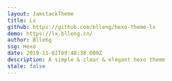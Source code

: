 ```yaml
---
layout: JamstackTheme
title: Lx
github: https://github.com/blleng/hexo-theme-lx
demo: https://lx.blleng.cn/
author: Blleng
ssg: Hexo
date: 2019-11-02T09:48:38.000Z
description: A simple & clear & elegant hexo theme
stale: false
---
```

